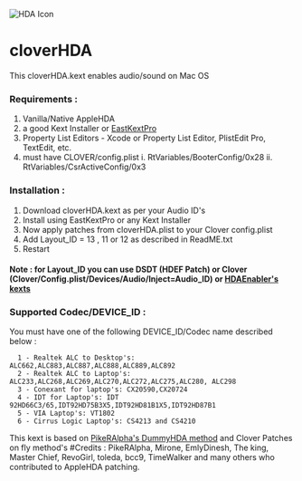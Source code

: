 
![HDA Icon](https://raw.githubusercontent.com/insanelydeepak/cloverHDA/master/cloverHDA.jpg)
# cloverHDA

This cloverHDA.kext enables audio/sound on Mac OS 


### Requirements : 
  1. Vanilla/Native AppleHDA 
  2. a good Kext Installer or [EastKextPro](http://www.insanelymac.com/forum/files/file/397-easykext-pro-a-minimal-and-super-fast-kext-installer/)
  3. Property List Editors - Xcode or Property List Editor, PlistEdit Pro, TextEdit, etc.
  4.  must have CLOVER/config.plist
    i. RtVariables/BooterConfig/0x28
    ii. RtVariables/CsrActiveConfig/0x3 


### Installation :
  1. Download cloverHDA.kext as per your Audio ID's 
  2. Install using EastKextPro or any Kext Installer
  3. Now apply patches from cloverHDA.plist to your Clover config.plist 
  4. Add Layout_ID = 13 , 11 or 12 as described in ReadME.txt 
  5. Restart 

#### Note : for Layout_ID you can use DSDT (HDEF Patch) or Clover (Clover/Config.plist/Devices/Audio/Inject=Audio_ID) or [HDAEnabler's kexts](https://bitbucket.org/insanelydeepak/hdaenablers-applehda-for-hackintosh/downloads)



### Supported Codec/DEVICE_ID :

  You must have one of the following DEVICE_ID/Codec name described below :
 
      1 - Realtek ALC to Desktop's: ALC662,ALC883,ALC887,ALC888,ALC889,ALC892
      2 - Realtek ALC to Laptop's: ALC233,ALC268,ALC269,ALC270,ALC272,ALC275,ALC280, ALC298 
      3 - Conexant for laptop's: CX20590,CX20724 
      4 - IDT for Laptop's: IDT 92HD66C3/65,IDT92HD75B3X5,IDT92HD81B1X5,IDT92HD87B1 
      5 - VIA Laptop's: VT1802 
      6 - Cirrus Logic Laptop's: CS4213 and CS4210 


This kext is based on  [PikeRAlpha's DummyHDA method](https://pikeralpha.wordpress.com/2013/12/17/new-style-of-applehda-kext-patching/) and Clover Patches on fly  method's
#Credits :
PikeRAlpha, Mirone, EmlyDinesh, The king, Master Chief, RevoGirl, toleda, bcc9, TimeWalker and many others who contributed to AppleHDA patching.

